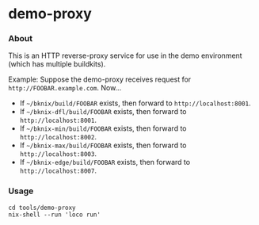 # demo-proxy

### About

This is an HTTP reverse-proxy service for use in the demo environment (which has
multiple buildkits).

Example: Suppose the demo-proxy receives request for `http://FOOBAR.example.com`. Now...

* If `~/bknix/build/FOOBAR`      exists, then forward to `http://localhost:8001`.
* If `~/bknix-dfl/build/FOOBAR`  exists, then forward to `http://localhost:8001`.
* If `~/bknix-min/build/FOOBAR`  exists, then forward to `http://localhost:8002`.
* If `~/bknix-max/build/FOOBAR`  exists, then forward to `http://localhost:8003`.
* If `~/bknix-edge/build/FOOBAR` exists, then forward to `http://localhost:8007`.

### Usage

```
cd tools/demo-proxy
nix-shell --run 'loco run'
```
